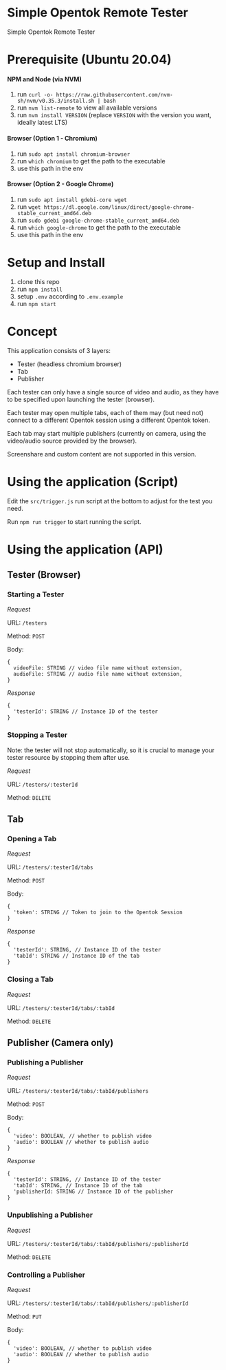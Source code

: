 # Simple Opentok Remote Tester
Simple Opentok Remote Tester

# Prerequisite (Ubuntu 20.04)
#### NPM and Node (via NVM)
1. run `curl -o- https://raw.githubusercontent.com/nvm-sh/nvm/v0.35.3/install.sh | bash`
2. run `nvm list-remote` to view all available versions
3. run `nvm install VERSION` (replace `VERSION` with the version you want, ideally latest LTS)

#### Browser (Option 1 - Chromium)
1. run `sudo apt install chromium-browser`
2. run `which chromium` to get the path to the executable
3. use this path in the env

#### Browser (Option 2 - Google Chrome)
1. run `sudo apt install gdebi-core wget`
2. run `wget https://dl.google.com/linux/direct/google-chrome-stable_current_amd64.deb`
3. run `sudo gdebi google-chrome-stable_current_amd64.deb`
4. run `which google-chrome` to get the path to the executable
5. use this path in the env

# Setup and Install
1. clone this repo
2. run `npm install`
3. setup `.env` according to `.env.example`
4. run `npm start`

# Concept
This application consists of 3 layers:
- Tester (headless chromium browser)
- Tab
- Publisher

Each tester can only have a single source of video and audio, as they have to be specified upon launching the tester (browser).

Each tester may open multiple tabs, each of them may (but need not) connect to a different Opentok session using a different Opentok token.

Each tab may start multiple publishers (currently on camera, using the video/audio source provided by the browser).

Screenshare and custom content are not supported in this version.

# Using the application (Script)
Edit the `src/trigger.js` run script at the bottom to adjust for the test you need.

Run `npm run trigger` to start running the script.

# Using the application (API)

## Tester (Browser)

### Starting a Tester
*Request*

URL: `/testers`

Method: `POST`

Body:
```
{
  videoFile: STRING // video file name without extension,
  audioFile: STRING // audio file name without extension,
}
```

*Response*

```
{
  'testerId': STRING // Instance ID of the tester
}
```

### Stopping a Tester
Note: the tester will not stop automatically, so it is crucial to manage your tester resource by stopping them after use.

*Request*

URL: `/testers/:testerId`

Method: `DELETE`

## Tab

### Opening a Tab
*Request*

URL: `/testers/:testerId/tabs`

Method: `POST`

Body:

```
{
  'token': STRING // Token to join to the Opentok Session
}
```

*Response*

```
{
  'testerId': STRING, // Instance ID of the tester
  'tabId': STRING // Instance ID of the tab
}
```

### Closing a Tab
*Request*

URL: `/testers/:testerId/tabs/:tabId`

Method: `DELETE`

## Publisher (Camera only)

### Publishing a Publisher
*Request*

URL: `/testers/:testerId/tabs/:tabId/publishers`

Method: `POST`

Body:

```
{
  'video': BOOLEAN, // whether to publish video
  'audio': BOOLEAN // whether to publish audio
}
```

*Response*

```
{
  'testerId': STRING, // Instance ID of the tester
  'tabId': STRING, // Instance ID of the tab
  'publisherId: STRING // Instance ID of the publisher
}
```

### Unpublishing a Publisher
*Request*

URL: `/testers/:testerId/tabs/:tabId/publishers/:publisherId`

Method: `DELETE`

### Controlling a Publisher
*Request*

URL: `/testers/:testerId/tabs/:tabId/publishers/:publisherId`

Method: `PUT`

Body:

```
{
  'video': BOOLEAN, // whether to publish video
  'audio': BOOLEAN // whether to publish audio
}
```